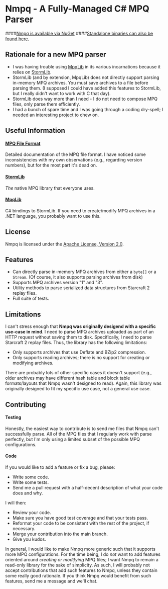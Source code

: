 Nmpq - A Fully-Managed C# MPQ Parser
==================================

####[Nmpq is available via NuGet](https://nuget.org/packages/Nmpq/)
####[Standalone binaries can also be found here.](https://s3.amazonaws.com/nmpq/Nmpq-binaries.zip)

Rationale for a new MPQ parser
------------------------------

* I was having trouble using [MpqLib](https://github.com/Hernrup/MpqLib) in its various incarnations because it relies on [StormLib](https://github.com/stormlib/StormLib).
* StormLib (and by extension, MpqLib) does not directly support parsing in-memory MPQ archives. You must save archives to a file before parsing them. (I supposed I could have added this features to StormLib, but I really didn't want to work with C that day).
* StormLib does way more than I need - I do not need to compose MPQ files, only parse them efficiently.
* I had a bunch of spare time and I was going through a coding dry-spell; I needed an interesting project to chew on.

Useful Information
------------------
#### [MPQ File Format](http://www.zezula.net/en/mpq/mpqformat.html)
Detailed documentation of the MPQ file format. I have noticed some inconsistencies with my own observations (e.g., regarding version numbers), but for the most part it's dead on.

#### [StormLib](https://github.com/stormlib/StormLib)
_The_ native MPQ library that everyone uses.

#### [MpqLib](https://github.com/Hernrup/MpqLib)
C# bindings to StormLib. If you need to create/modify MPQ archives in a .NET language, you probably want to use this.

License
--------
Nmpq is licensed under the [Apache License, Version 2.0](http://www.apache.org/licenses/LICENSE-2.0).

Features
--------

* Can directly parse in-memory MPQ archives from either a `byte[]` or a `Stream`. (Of course, it also supports parsing archives from disk)
* Supports MPQ archives version "1" and "3".
* Utility methods to parse serialized data structures from Starcraft 2 replay files. 
* Full suite of tests.

Limitations
-----------

I can't stress enough that __Nmpq was originally desigend with a specific use-case in mind__. I need to parse MPQ archives uploaded as part of an HTTP request without saving them to disk. Specifically, I need to parse Starcraft 2 replay files. Thus, the library has the following limitations:

* Only supports archives that use Deflate and BZip2 compression.
* Only supports reading archives; there is no support for creating or modifying archives.

There are probably lots of other specific cases it doesn't support (e.g., older archives may have different hash table and block table formats/layouts that Nmpq wasn't designed to read). Again, this library was originally designed to fit my specific use case, not a general use case.

Contributing
------------

#### Testing
Honestly, the easiest way to contribute is to send me files that Nmpq can't successfully parse. All of the MPQ files that I regularly work with parse perfectly, but I'm only using a limited subset of the possible MPQ configurations.


#### Code
If you would like to add a feature or fix a bug, please:

* Write some code.
* Write some tests.
* Send me a pull request with a half-decent description of what your code does and why.

I will then: 

* Review your code.
* Make sure you have good test coverage and that your tests pass.
* Reformat your code to be consistent with the rest of the project, if necessary. 
* Merge your contribution into the main branch.
* Give you kudos. 
 
In general, I would like to make Nmpq more generic such that it supports more MPQ configurations. For the time being, I do _not_ want to add features oriented around _creating or modifying_ MPQ files; I want Nmpq to remain a read-only library for the sake of simplicity. As such, I will probably not accept contributions that add such features to Nmpq, unless they contain some really good rationale. If you think Nmpq would benefit from such features, send me a message and we'll chat.